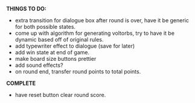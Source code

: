 **THINGS TO DO:**

- extra transition for dialogue box after round is over, have it be generic for both possible states.
- come up with algorithm for generating voltorbs, try to have it be dynamic based off of original rules.
- add typewriter effect to dialogue (save for later)
- add win state at end of game.
- make board size buttons prettier
- add sound effects?
- on round end, transfer round points to total points.

**COMPLETE**

- have reset button clear round score.
